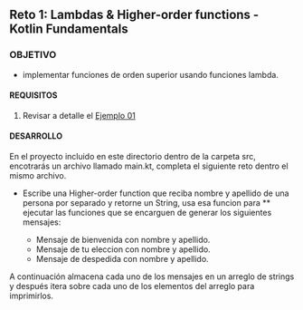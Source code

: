 ## Reto 1: Lambdas & Higher-order functions - Kotlin Fundamentals 

### OBJETIVO 

- implementar funciones de orden superior usando funciones lambda. 

#### REQUISITOS 

1. Revisar a detalle el  [Ejemplo 01](/../../tree/master/Sesion-05/Ejemplo-01)

#### DESARROLLO

En el proyecto incluido en este directorio dentro de la carpeta src, encotrarás un archivo llamado main.kt, completa el siguiente reto dentro el mismo archivo.

- Escribe una Higher-order function que reciba nombre y apellido de una persona por separado y retorne un String, usa esa funcion para ** ejecutar las funciones que se encarguen de generar los siguientes mensajes:

	- Mensaje de bienvenida con nombre y apellido.
	- Mensaje de tu eleccion con nombre y apellido.
	- Mensaje de despedida con nombre y apellido.

A continuación almacena cada uno de los mensajes en un arreglo de strings y después itera sobre cada uno de los elementos del arreglo para imprimirlos.
